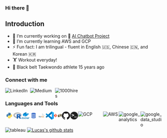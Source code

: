 ### Hi there 👋

## Introduction
- 🔭 I’m currently working on 🤖 [AI Chatbot Project](https://github.com/melanieshi0120/AI_Chatbot_Project)
- 🌱 I’m currently learning  AWS and GCP 
-  ⚡ Fun fact: I am trilingual - fluent in English 🇺🇸, Chinese 🇨🇳, and Korean 🇰🇷
- 🏋️ Workout everyday!
- 🏅 Black belt Taekwondo athlete 15 years ago

### Connect with me
[<img align="left" alt="LinkedIn" width="80" src="https://github.com/melanieshi0120/melanieshi0120/blob/master/linkedin.ico" />]( http://www.linkedin.com/in/melanieseok-huashi)
[<img align="left" alt="Medium" width="80" src="https://github.com/melanieshi0120/melanieshi0120/blob/master/medium.ico" />](https://melaniesoek0120.medium.com)
[<img align="left" alt="1000hires" width="80" src="https://github.com/melanieshi0120/melanieshi0120/blob/master/1000hires.ico" />](https://1000hires.com/candidates/466)
<br />

### Languages and Tools
<img align="left" alt="Python" width="26px" src="https://raw.githubusercontent.com/github/explore/80688e429a7d4ef2fca1e82350fe8e3517d3494d/topics/python/python.png" />
<img align="left" alt="R" width="26px" src="https://raw.githubusercontent.com/github/explore/80688e429a7d4ef2fca1e82350fe8e3517d3494d/topics/r/r.png" />
<img align="left" alt="Docker" width="26px" src="https://raw.githubusercontent.com/github/explore/80688e429a7d4ef2fca1e82350fe8e3517d3494d/topics/docker/docker.png" />
<img align="left" alt="SQL" width="26px" src="https://raw.githubusercontent.com/github/explore/80688e429a7d4ef2fca1e82350fe8e3517d3494d/topics/sql/sql.png" />
<img align="left" alt="MySQL" width="26px" src="https://raw.githubusercontent.com/github/explore/80688e429a7d4ef2fca1e82350fe8e3517d3494d/topics/mysql/mysql.png" />
<img align="left" alt="Visual Studio Code" width="26px" src="https://raw.githubusercontent.com/github/explore/80688e429a7d4ef2fca1e82350fe8e3517d3494d/topics/visual-studio-code/visual-studio-code.png" /> 
<img align="left" alt="Git" width="26px" src="https://raw.githubusercontent.com/github/explore/80688e429a7d4ef2fca1e82350fe8e3517d3494d/topics/git/git.png" />
<img align="left" alt="GitHub" width="26px" src="https://raw.githubusercontent.com/github/explore/78df643247d429f6cc873026c0622819ad797942/topics/github/github.png" />
<img align="left" alt="Terminal" width="26px" src="https://raw.githubusercontent.com/github/explore/80688e429a7d4ef2fca1e82350fe8e3517d3494d/topics/terminal/terminal.png" />
<img align="left" alt="GCP" width="80" src="https://github.com/melanieshi0120/melanieshi0120/blob/master/images/GCP_LOG.png" />
<img align="left" alt="AWS" width="50" src="https://github.com/melanieshi0120/melanieshi0120/blob/master/images/AWS.jpeg" />
<img align="left" alt="google_analytics" width="70" src="https://github.com/melanieshi0120/melanieshi0120/blob/master/images/google_analytics.jpg" />
<img align="left" alt="google_data_studio" width="70" src="https://github.com/melanieshi0120/melanieshi0120/blob/master/images/google_data_studio.png" />
<img align="left" alt="tableau" width="70" src="https://github.com/melanieshi0120/melanieshi0120/blob/master/images/tableau.jpg" />
<br />
<br />

[![Lucas's github stats](https://github-readme-stats.vercel.app/api?username=lucasthevenet)](https://github.com/lucasthevenet/github-readme-stats)
